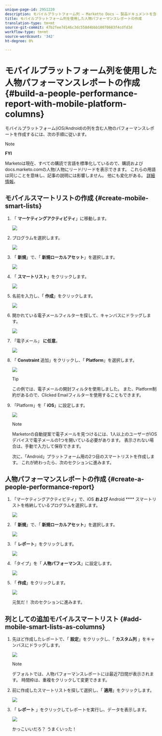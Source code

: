 ```yaml
---
unique-page-id: 2951220
description: モバイルプラットフォーム列 — Marketto Docs — 製品ドキュメントを含む人物パフォーマンスレポートの作成
title: モバイルプラットフォーム列を使用した人物パフォーマンスレポートの作成
translation-type: tm+mt
source-git-commit: 47b2fee7d146c3dc558d4bbb10070683f4cdfd3d
workflow-type: tm+mt
source-wordcount: '342'
ht-degree: 0%

---
```



# モバイルプラットフォーム列を使用した人物パフォーマンスレポートの作成 {#build-a-people-performance-report-with-mobile-platform-columns}

モバイルプラットフォーム(iOS/Android)の列を含む人物のパフォーマンスレポートを作成するには、次の手順に従います。

>[!NOTE]
>
>**FYI**
>
>Marketoは現在、すべての購読で言語を標準化しているので、購読およびdocs.marketo.comの人物/人物にリード/リードを表示できます。 これらの用語は同じことを意味し、記事の説明には影響しません。 他にも変化がある。 [詳細情報](http://docs.marketo.com/display/DOCS/Updates+to+Marketo+Terminology)。

## モバイルスマートリストの作成 {#create-mobile-smart-lists}

1. 「 **マーケティングアクティビティ**」に移動します。

   ![](assets/ma.png)

1. プログラムを選択します。

   ![](assets/two-1.png)

1. 「 **新規**」で、「 **新規ローカルアセット**」を選択します。

   ![](assets/three-1.png)

1. 「 **スマートリスト**」をクリックします。

   ![](assets/four-1.png)

1. 名前を入力し、「 **作成**」をクリックします。

   ![](assets/five-1.png)

1. 開かれている電子メールフィルターを探して、キャンバスにドラッグします。

   ![](assets/six-1.png)

1. 「電子メール」 **に任意**。

   ![](assets/seven.png)

1. 「 **Constraint** 追加」をクリックし、「 **Platform**」を選択します。

   ![](assets/eight.png)

   >[!TIP]
   >
   >この例では、電子メールの開封フィルタを使用しました。 また、Platform制約があるので、Clicked Emailフィルターを使用することもできます。

1. 「Platform」を「 **iOS**」に設定します。

   ![](assets/nine.png)

   >[!NOTE]
   >
   >Marketorの自動提案で電子メールを見つけるには、1人以上のユーザーがiOSデバイスで電子メールの1つを開いている必要があります。 表示されない場合は、手動で入力して保存できます。

   次に、「Android」プラットフォーム用の2つ目のスマートリストを作成します。 これが終わったら、次のセクションに進みます。

## 人物パフォーマンスレポートの作成 {#create-a-people-performance-report}

1. 「マーケティングアクティビティ」で、iOS **および** Android **** スマートリストを格納しているプログラムを選択します。

   ![](assets/ten.png)

1. 「 **新規**」で、「 **新規ローカルアセット**」を選択します。

   ![](assets/eleven.png)

1. 「 **レポート**」をクリックします。

   ![](assets/twelve.png)

1. 「タイプ」を「 **人物パフォーマンス**」に設定します。

   ![](assets/thirteen.png)

1. 「 **作成**」をクリックします。

   ![](assets/fourteen.png)

   元気だ！ 次のセクションに進みます。

## 列としての追加モバイルスマートリスト {#add-mobile-smart-lists-as-columns}

1. 先ほど作成したレポートで、「 **設定**」をクリックし、「 **カスタム列** 」をキャンバスにドラッグします。

   ![](assets/fifteen.png)

   >[!NOTE]
   >
   >デフォルトでは、人物パフォーマンスレポートには最近7日間が表示されます。 時間枠は、重複をクリックして変更できます。

1. 前に作成したスマートリストを探して選択し、「 **適用**」をクリックします。

   ![](assets/sixteen.png)

1. 「 **レポート** 」をクリックしてレポートを実行し、データを表示します。

   ![](assets/seventeen.png)

   かっこいいだろ？ うまくいった！

